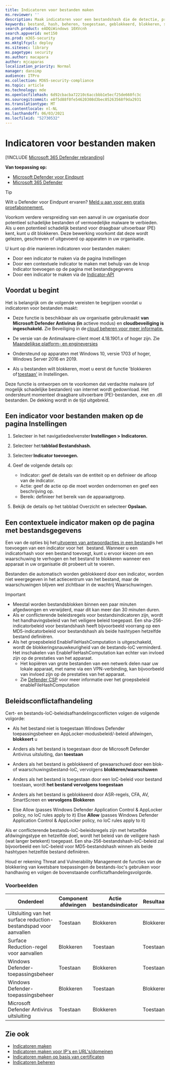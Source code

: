 ```yaml
---
title: Indicatoren voor bestanden maken
ms.reviewer: ''
description: Maak indicatoren voor een bestandshash die de detectie, preventie en uitsluiting van entiteiten definieert.
keywords: bestand, hash, beheren, toegestaan, geblokkeerd, blokkeren, schoon, schadelijk, bestandshash, ip-adres, url's, domein
search.product: eADQiWindows 10XVcnh
search.appverid: met150
ms.prod: m365-security
ms.mktglfcycl: deploy
ms.sitesec: library
ms.pagetype: security
ms.author: macapara
author: mjcaparas
localization_priority: Normal
manager: dansimp
audience: ITPro
ms.collection: M365-security-compliance
ms.topic: article
ms.technology: mde
ms.openlocfilehash: 6d92cbacba72210c6accbbb1e5ecf25de660fc3c
ms.sourcegitcommit: e8f5d88f0fe54620308d3bec05263568f9da2931
ms.translationtype: MT
ms.contentlocale: nl-NL
ms.lasthandoff: 06/03/2021
ms.locfileid: "52730532"
---
```

# <a name="create-indicators-for-files"></a>Indicatoren voor bestanden maken

[!INCLUDE [Microsoft 365 Defender rebranding](../../includes/microsoft-defender.md)]

**Van toepassing op:**
- [Microsoft Defender voor Eindpunt](https://go.microsoft.com/fwlink/p/?linkid=2154037)
- [Microsoft 365 Defender](https://go.microsoft.com/fwlink/?linkid=2118804)

> [!TIP]
> Wilt u Defender voor Eindpunt ervaren? [Meld u aan voor een gratis proefabonnement.](https://www.microsoft.com/en-us/WindowsForBusiness/windows-atp?ocid=docs-wdatp-automationexclusionlist-abovefoldlink)

Voorkom verdere verspreiding van een aanval in uw organisatie door potentieel schadelijke bestanden of vermoedelijke malware te verbieden. Als u een potentieel schadelijk bestand voor draagbaar uitvoerbaar (PE) kent, kunt u dit blokkeren. Deze bewerking voorkomt dat deze wordt gelezen, geschreven of uitgevoerd op apparaten in uw organisatie.

U kunt op drie manieren indicatoren voor bestanden maken:

- Door een indicator te maken via de pagina Instellingen
- Door een contextuele indicator te maken met behulp van de knop Indicator toevoegen op de pagina met bestandsgegevens
- Door een indicator te maken via de [Indicator-API](ti-indicator.md)

## <a name="before-you-begin"></a>Voordat u begint

Het is belangrijk om de volgende vereisten te begrijpen voordat u indicatoren voor bestanden maakt:

- Deze functie is beschikbaar als uw organisatie gebruikmaakt **van Microsoft Defender Antivirus (in** actieve modus) en **cloudbeveiliging is ingeschakeld.** Zie Beveiliging in de [cloud beheren voor meer informatie.](/windows/security/threat-protection/microsoft-defender-antivirus/deploy-manage-report-microsoft-defender-antivirus)

- De versie van de Antimalware-client moet 4.18.1901.x of hoger zijn. Zie [Maandelijkse platform- en engineversies](manage-updates-baselines-microsoft-defender-antivirus.md#monthly-platform-and-engine-versions)

- Ondersteund op apparaten met Windows 10, versie 1703 of hoger, Windows Server 2016 en 2019.

- Als u bestanden wilt blokkeren, moet u eerst de functie 'blokkeren of [toestaan'](advanced-features.md) in Instellingen.

Deze functie is ontworpen om te voorkomen dat verdachte malware (of mogelijk schadelijke bestanden) van internet wordt gedownload. Het ondersteunt momenteel draagbare uitvoerbare (PE)-bestanden, .exe en .dll bestanden. De dekking wordt in de tijd uitgebreid.

## <a name="create-an-indicator-for-files-from-the-settings-page"></a>Een indicator voor bestanden maken op de pagina Instellingen

1. Selecteer in het navigatiedeelvenster **Instellingen > Indicatoren.**

2. Selecteer het **tabblad Bestandshash.**  

3. Selecteer **Indicator toevoegen.**

4. Geef de volgende details op:
    - Indicator: geef de details van de entiteit op en definieer de afloop van de indicator.
    - Actie: geef de actie op die moet worden ondernomen en geef een beschrijving op.
    - Bereik: definieer het bereik van de apparaatgroep.

5. Bekijk de details op het tabblad Overzicht en selecteer **Opslaan.**

## <a name="create-a-contextual-indicator-from-the-file-details-page"></a>Een contextuele indicator maken op de pagina met bestandsgegevens

Een van de opties bij het [uitvoeren van antwoordacties in een bestand](respond-file-alerts.md)is het toevoegen van een indicator voor het   bestand. Wanneer u een indicatorhash voor een bestand toevoegt, kunt u ervoor kiezen om een waarschuwing te verhogen en het bestand te blokkeren wanneer een apparaat in uw organisatie dit probeert uit te voeren.

Bestanden die automatisch worden geblokkeerd door een indicator, worden niet weergegeven in het actiecentrum van het bestand, maar de waarschuwingen blijven wel zichtbaar in de wachtrij Waarschuwingen.

>[!IMPORTANT]
>- Meestal worden bestandsblokken binnen een paar minuten afgedwongen en verwijderd, maar dit kan meer dan 30 minuten duren.
>- Als er conflicterende beleidsregels voor bestandsindicatoren zijn, wordt het handhavingsbeleid van het veiligere beleid toegepast. Een sha-256-indicatorbeleid voor bestandshash heeft bijvoorbeeld voorrang op een MD5-indicatorbeleid voor bestandshash als beide hashtypen hetzelfde bestand definiëren.
>- Als het groepsbeleid EnableFileHashComputation is uitgeschakeld, wordt de blokkeringsnauwkeurigheid van de bestands-IoC verminderd. Het inschakelen van EnableFileHashComputation kan echter van invloed zijn op de prestaties van het apparaat.
>    - Het kopiëren van grote bestanden van een netwerk delen naar uw lokale apparaat, met name via een VPN-verbinding, kan bijvoorbeeld van invloed zijn op de prestaties van het apparaat.
>    - Zie [Defender CSP](/windows/client-management/mdm/defender-csp) voor meer informatie over het groepsbeleid enableFileHashComputation

## <a name="policy-conflict-handling"></a>Beleidsconflictafhandeling  

Cert- en bestands-IoC-beleidsafhandelingsconflicten volgen de volgende volgorde:

- Als het bestand niet is toegestaan Windows Defender toepassingsbeheer en AppLocker-modusbeleid/-beleid afdwingen, **blokkeert** u

- Anders als het bestand is toegestaan door de Microsoft Defender Antivirus uitsluiting, dan **toestaan**

- Anders als het bestand is geblokkeerd of gewaarschuwd door een blok- of waarschuwingsbestand-IoC, vervolgens **blokkeren/waarschuwen**

- Anders als het bestand is toegestaan door een IoC-beleid voor bestand toestaan, wordt **het bestand vervolgens toegestaan**

- Anders als het bestand is geblokkeerd door ASR-regels, CFA, AV, SmartScreen en **vervolgens Blokkeren**  

- Else Allow (passes Windows Defender Application Control & AppLocker policy, no IoC rules apply to it) Else **Allow** (passes Windows Defender Application Control & AppLocker policy, no IoC rules apply to it)

Als er conflicterende bestands-IoC-beleidsregels zijn met hetzelfde afdwingingstype en hetzelfde doel, wordt het beleid van de veiligere hash (wat langer betekent) toegepast. Een sha-256-bestandshash-IoC-beleid zal bijvoorbeeld een IoC-beleid voor MD5-bestandshash winnen als beide hashtypen hetzelfde bestand definiëren.

Houd er rekening Threat and Vulnerability Management de functies van de blokkering van kwetsbare toepassingen de bestands-Ioc's gebruiken voor handhaving en volgen de bovenstaande conflictafhandelingsvolgorde.

### <a name="examples"></a>Voorbeelden

|Onderdeel |Component afdwingen |Actie bestandsindicator |Resultaat
|--|--|--|--|
|Uitsluiting van het surface reduction-bestandspad voor aanvallen |Toestaan |Blokkeren |Blokkeren
|Surface Reduction-regel voor aanvallen |Blokkeren |Toestaan |Toestaan
|Windows Defender-toepassingsbeheer |Toestaan |Blokkeren |Toestaan |
|Windows Defender-toepassingsbeheer |Blokkeren |Toestaan |Blokkeren
|Microsoft Defender Antivirus uitsluiting |Toestaan |Blokkeren |Toestaan

## <a name="see-also"></a>Zie ook

- [Indicatoren maken](manage-indicators.md)
- [Indicatoren maken voor IP's en URL's/domeinen](indicator-ip-domain.md)
- [Indicatoren maken op basis van certificaten](indicator-certificates.md)
- [Indicatoren beheren](indicator-manage.md)
